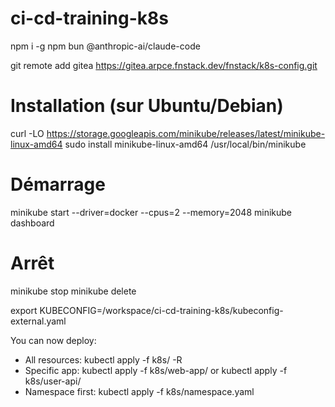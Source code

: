 # ci-cd-training-k8s

npm i -g npm bun @anthropic-ai/claude-code

git remote add gitea https://gitea.arpce.fnstack.dev/fnstack/k8s-config.git

# Installation (sur Ubuntu/Debian)
curl -LO https://storage.googleapis.com/minikube/releases/latest/minikube-linux-amd64
sudo install minikube-linux-amd64 /usr/local/bin/minikube

# Démarrage
minikube start --driver=docker --cpus=2 --memory=2048
minikube dashboard

# Arrêt
minikube stop
minikube delete

export KUBECONFIG=/workspace/ci-cd-training-k8s/kubeconfig-external.yaml

You can now deploy:
  - All resources: kubectl apply -f k8s/ -R
  - Specific app: kubectl apply -f k8s/web-app/ or kubectl apply -f k8s/user-api/
  - Namespace first: kubectl apply -f k8s/namespace.yaml